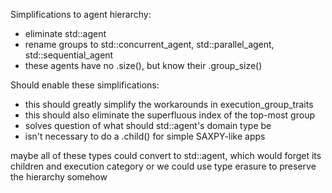 Simplifications to agent hierarchy:
  * eliminate std::agent
  * rename groups to std::concurrent_agent, std::parallel_agent, std::sequential_agent
  * these agents have no .size(), but know their .group_size()

Should enable these simplifications:
  * this should greatly simplify the workarounds in execution_group_traits
  * this should also eliminate the superfluous index of the top-most group
  * solves question of what should std::agent's domain type be
  * isn't necessary to do a .child() for simple SAXPY-like apps

maybe all of these types could convert to std::agent, which would forget its children and execution category
or we could use type erasure to preserve the hierarchy somehow

